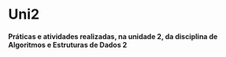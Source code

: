 # Uni2
#### Práticas e atividades realizadas, na unidade 2, da disciplina de Algoritmos e Estruturas de Dados 2
